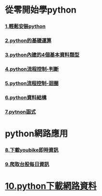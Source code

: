 # 從零開始學python
### [1.輕鬆安裝python](./1安裝python)

### [2.python的基礎運算](./2python基礎運算)

### [3.python內建的4個基本資料類型](./3.python內建的4個基本資料類型)

### [4.python流程控制-判斷](./4.python流程控制-判斷)

### [5.python流程控制-迴圈](./5python流程控制-迴圈)

### [6.python資料結構](./6python資料結構)

### [7.pytnon函式](./7python函式)

# python網路應用
### [8.下載youbike即時資訊](./8下載youbike即時資訊)

### [9.爬取台股每日資訊](./9爬取台股每日資訊)

# [10.python下載網路資料](./10下載網路資料)